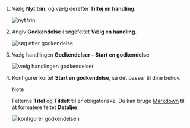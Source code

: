 1. Vælg **Nyt trin**, og vælg derefter **Tilføj en handling**.

    ![nyt trin](media/modern-approvals/select-sharepoint-add-action.png)
1. Angiv **Godkendelse** i søgefeltet **Vælg en handling**.

    ![søg efter godkendelse](media/modern-approvals/search-approvals.png)
1. Vælg handlingen **Godkendelser – Start en godkendelse**.

    ![vælg handlingen godkendelser](media/modern-approvals/select-approvals.png)
1. Konfigurer kortet **Start en godkendelse**, så det passer til dine behov.

     >[!NOTE] 
     > Felterne **Titel** og **Tildelt til** er obligatoriske.
     > Du kan bruge [Markdown](https://aka.ms/approvaldetails) til at formatere feltet **Detaljer**.
     > 
     > 

    ![konfigurer godkendelsen](media/modern-approvals/provide-approval-config-info.png)

